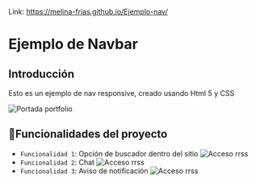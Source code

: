 Link: https://melina-frias.github.io/Ejemplo-nav/
# Ejemplo de Navbar

## Introducción
Esto es un ejemplo de nav responsive, creado usando Html 5 y CSS

![Portada portfolio](https://user-images.githubusercontent.com/119358836/208254198-18497e8c-be62-471f-9c42-7b25fbc45880.jpg)

## :hammer:Funcionalidades del proyecto

- `Funcionalidad 1`: Opción de buscador dentro del sitio
![Acceso rrss](https://user-images.githubusercontent.com/119358836/208515857-3251e6a4-988c-40d3-8441-a455a79f8d98.jpg)
- `Funcionalidad 2`: Chat 
![Acceso rrss](https://user-images.githubusercontent.com/119358836/208515857-3251e6a4-988c-40d3-8441-a455a79f8d98.jpg)
- `Funcionalidad 3`: Aviso de notificación
![Acceso rrss](https://user-images.githubusercontent.com/119358836/208515857-3251e6a4-988c-40d3-8441-a455a79f8d98.jpg)


